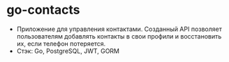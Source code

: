 # go-contacts
- Приложение для управления контактами. 
Созданный API позволяет пользователям добавлять контакты в свои профили и восстановить их, если телефон потеряется.
- Стэк: Go, PostgreSQL, JWT, GORM
